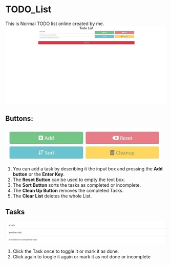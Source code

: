 # TODO_List
This is Normal TODO list online created by me.<br>
![Display of List](imgs/TODO_List.jpg)
## Buttons:
![Display of List](imgs/buttons.jpg)
1. You can add a task by describing it the input box and pressing 
   the **Add button** or the **Enter Key**.
2. The **Reset Button** can be used to empty the text box.
3. The **Sort Button** sorts the tasks as completed or incomplete.
4. The **Clean Up Button** removes the completed Tasks.
5. The **Clear List** deletes the whole List.

## Tasks
![Display of List](imgs/tasks.jpg)
1. Click the Task once to toggle it or mark it as done.
2. Click again to toogle it again or mark it as not done or incomplete<br>